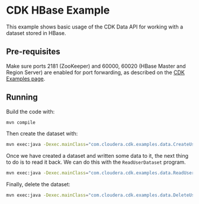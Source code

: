 # CDK HBase Example

This example shows basic usage of the CDK Data API for working with a dataset stored in
 HBase.

## Pre-requisites

Make sure ports 2181 (ZooKeeper) and 60000, 60020 (HBase Master and Region Server) are
enabled for port forwarding, as described on the
[CDK Examples page](https://github.com/cloudera/cdk-examples).

## Running

Build the code with:

```bash
mvn compile
```

Then create the dataset with:

```bash
mvn exec:java -Dexec.mainClass="com.cloudera.cdk.examples.data.CreateUserDataset"
```

Once we have created a dataset and written some data to it, the next thing to do is to
read it back. We can do this with the `ReadUserDataset` program.

```bash
mvn exec:java -Dexec.mainClass="com.cloudera.cdk.examples.data.ReadUserDataset"
```

Finally, delete the dataset:

```bash
mvn exec:java -Dexec.mainClass="com.cloudera.cdk.examples.data.DeleteUserDataset"
```
